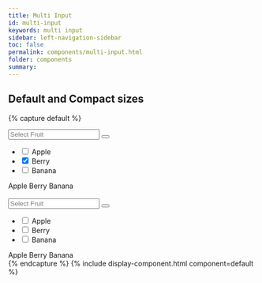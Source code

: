```yaml
---
title: Multi Input
id: multi-input
keywords: multi input
sidebar: left-navigation-sidebar
toc: false
permalink: components/multi-input.html
folder: components
summary:
---
```



## Default and Compact sizes

{% capture default %}
<div class="fd-multi-input">
    <div class="fd-multi-input-field">
        <div class="fd-popover">
            <div class="fd-popover__control">
                <div class="fd-combobox-control" aria-label="Image label" aria-controls="F4GcX348a"
                aria-expanded="false" aria-haspopup="true">
                    <div class="fd-input-group fd-input-group--after">
                        <input type="text" class="fd-input" id="" placeholder="Select Fruit">
                        <span class="fd-input-group__addon fd-input-group__addon--after
                        fd-input-group__addon--button">
                            <button class=" fd-button--light sap-icon--navigation-down-arrow"></button>
                        </span>
                    </div>
                </div>
            </div>
            <div class="fd-popover__body fd-popover__body--no-arrow" aria-hidden="true" id="F4GcX348a">
                <nav class="fd-menu">
                <ul class="fd-menu__list">
                    <li>
                        <label for="a1" class="fd-menu__item">
                            <input type="checkbox" class="fd-checkbox" id="a1">
                            Apple
                        </label>
                    </li>
                    <li>
                        <label for="b1" class="fd-menu__item">
                            <input type="checkbox" class="fd-checkbox" id="b1" checked>
                            Berry
                        </label>
                    </li>
                    <li>
                        <label for="c1" class="fd-menu__item">
                            <input type="checkbox" class="fd-checkbox" id="c1">
                            Banana
                        </label>
                    </li>
                </ul>
                </nav>
            </div>
        </div>
    </div>
    <div class="fd-multi-input-tags">
        <span class="fd-token" role="button">Apple</span>
        <span class="fd-token" role="button">Berry</span>
        <span class="fd-token" role="button">Banana</span>
    </div>
</div>

<br>

<div class="fd-multi-input">
    <div class="fd-multi-input-field">
        <div class="fd-popover">
            <div class="fd-popover__control">
                <div class="fd-combobox-control" aria-label="Image label" aria-controls="F4GcX34a"
                aria-expanded="false" aria-haspopup="true">
                    <div class="fd-input-group fd-input-group--after fd-input-group--compact">
                        <input type="text" class="fd-input fd-input--compact" id="" placeholder="Select Fruit">
                        <span class="fd-input-group__addon fd-input-group__addon--after
                        fd-input-group__addon--button">
                            <button class=" fd-button--light sap-icon--navigation-down-arrow"></button>
                        </span>
                    </div>
                </div>
            </div>
            <div class="fd-popover__body fd-popover__body--no-arrow" aria-hidden="true" id="F4GcX34a">
                <nav class="fd-menu">
                <ul class="fd-menu__list">
                    <li>
                        <label for="a2" class="fd-menu__item">
                            <input type="checkbox" class="fd-checkbox" id="a2">
                            Apple
                        </label>
                    </li>
                    <li>
                        <label for="b2" class="fd-menu__item">
                            <input type="checkbox" class="fd-checkbox" id="b2">
                            Berry
                        </label>
                    </li>
                    <li>
                        <label for="c2" class="fd-menu__item">
                            <input type="checkbox" class="fd-checkbox" id="c2">
                            Banana
                        </label>
                    </li>
                </ul>
                </nav>
            </div>
        </div>
    </div>
    <div class="fd-multi-input-tags">
        <span class="fd-token" role="button">Apple</span>
        <span class="fd-token" role="button">Berry</span>
        <span class="fd-token" role="button">Banana</span>
    </div>
</div>
{% endcapture %}
{% include display-component.html component=default %}
